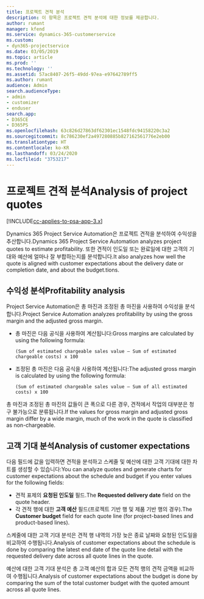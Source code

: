 ```yaml
---
title: 프로젝트 견적 분석
description: 이 항목은 프로젝트 견적 분석에 대한 정보를 제공합니다.
author: rumant
manager: kfend
ms.service: dynamics-365-customerservice
ms.custom:
- dyn365-projectservice
ms.date: 03/05/2019
ms.topic: article
ms.prod: ''
ms.technology: ''
ms.assetid: 57ac8407-26f5-49dd-97ea-e97642789ff5
ms.author: rumant
audience: Admin
search.audienceType:
- admin
- customizer
- enduser
search.app:
- D365CE
- D365PS
ms.openlocfilehash: 63c826d27863df62301ec1548fdc94158220c3a2
ms.sourcegitcommit: 8c786230ef2a497280885b827162561776e2eb00
ms.translationtype: HT
ms.contentlocale: ko-KR
ms.lasthandoff: 03/24/2020
ms.locfileid: "3753217"
---
```

# <a name="analysis-of-project-quotes"></a><span data-ttu-id="23923-103">프로젝트 견적 분석</span><span class="sxs-lookup"><span data-stu-id="23923-103">Analysis of project quotes</span></span>

[!INCLUDE[cc-applies-to-psa-app-3.x](../includes/cc-applies-to-psa-app-3x.md)]

<span data-ttu-id="23923-104">Dynamics 365 Project Service Automation은 프로젝트 견적을 분석하여 수익성을 추산합니다.</span><span class="sxs-lookup"><span data-stu-id="23923-104">Dynamics 365 Project Service Automation analyzes project quotes to estimate profitability.</span></span> <span data-ttu-id="23923-105">또한 견적이 인도일 또는 완료일에 대한 고객의 기대와 예산에 얼마나 잘 부합하는지를 분석합니다.</span><span class="sxs-lookup"><span data-stu-id="23923-105">It also analyzes how well the quote is aligned with customer expectations about the delivery date or completion date, and about the budget.tions.</span></span>

## <a name="profitability-analysis"></a><span data-ttu-id="23923-106">수익성 분석</span><span class="sxs-lookup"><span data-stu-id="23923-106">Profitability analysis</span></span>

<span data-ttu-id="23923-107">Project Service Automation은 총 마진과 조정된 총 마진을 사용하여 수익성을 분석합니다.</span><span class="sxs-lookup"><span data-stu-id="23923-107">Project Service Automation analyzes profitability by using the gross margin and the adjusted gross margin.</span></span>

- <span data-ttu-id="23923-108">총 마진은 다음 공식을 사용하여 계산됩니다:</span><span class="sxs-lookup"><span data-stu-id="23923-108">Gross margins are calculated by using the following formula:</span></span>

  `
    (Sum of estimated chargeable sales value – Sum of estimated chargeable costs) x 100
  `
- <span data-ttu-id="23923-109">조정된 총 마진은 다음 공식을 사용하여 계산됩니다:</span><span class="sxs-lookup"><span data-stu-id="23923-109">The adjusted gross margin is calculated by using the following formula:</span></span>

  `
    (Sum of estimated chargeable sales value – Sum of all estimated costs) x 100
  `

<span data-ttu-id="23923-110">총 마진과 조정된 총 마진의 값들이 큰 폭으로 다른 경우, 견적에서 작업의 대부분은 청구 불가능으로 분류됩니다.</span><span class="sxs-lookup"><span data-stu-id="23923-110">If the values for gross margin and adjusted gross margin differ by a wide margin, much of the work in the quote is classified as non-chargeable.</span></span>

## <a name="analysis-of-customer-expectations"></a><span data-ttu-id="23923-111">고객 기대 분석</span><span class="sxs-lookup"><span data-stu-id="23923-111">Analysis of customer expectations</span></span>

<span data-ttu-id="23923-112">다음 필드에 값을 입력하면 견적을 분석하고 스케줄 및 예산에 대한 고객 기대에 대한 차트를 생성할 수 있습니다:</span><span class="sxs-lookup"><span data-stu-id="23923-112">You can analyze quotes and generate charts for customer expectations about the schedule and budget if you enter values for the following fields:</span></span>

- <span data-ttu-id="23923-113">견적 표제의 **요청된 인도일** 필드.</span><span class="sxs-lookup"><span data-stu-id="23923-113">The **Requested delivery date** field on the quote header.</span></span>
- <span data-ttu-id="23923-114">각 견적 행에 대한 **고객 예산** 필드(프로젝트 기반 행 및 제품 기반 행의 경우).</span><span class="sxs-lookup"><span data-stu-id="23923-114">The **Customer budget** field for each quote line (for project-based lines and product-based lines).</span></span>

<span data-ttu-id="23923-115">스케줄에 대한 고객 기대 분석은 견적 행 내역의 가장 늦은 종료 날짜와 요청된 인도일을 비교하여 수행됩니다.</span><span class="sxs-lookup"><span data-stu-id="23923-115">Analysis of customer expectations about the schedule is done by comparing the latest end date of the quote line detail with the requested delivery date across all quote lines in the quote.</span></span>

<span data-ttu-id="23923-116">예산에 대한 고객 기대 분석은 총 고객 예산의 합과 모든 견적 행의 견적 금액을 비교하여 수행됩니다.</span><span class="sxs-lookup"><span data-stu-id="23923-116">Analysis of customer expectations about the budget is done by comparing the sum of the total customer budget with the quoted amount across all quote lines.</span></span>
